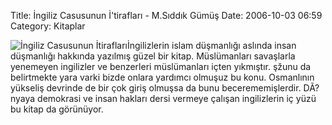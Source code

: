 Title: İngiliz Casusunun İ&#039;tirafları - M.Sıddık Gümüş
Date: 2006-10-03 06:59
Category: Kitaplar

![İngiliz Casusunun İtirafları][]İngilizlerin islam düşmanlığı aslında
insan düşmanlığı hakkında yazılmış güzel bir kitap. Müslümanları
savaşlarla yenemeyen ingilizler ve benzerleri müslümanları içten
yıkmıştır. şžunu da belirtmekte yara varki bizde onlara yardımcı olmuşuz
bu konu. Osmanlının yükseliş devrinde de bir çok giriş olmuşsa da bunu
becerememişlerdir. DÃ?nyaya demokrasi ve insan hakları dersi vermeye
çalışan ingilizlerin iç yüzü bu kitap da görünüyor.

  [İngiliz Casusunun İtirafları]: http://www.fatihhayrioglu.com/wp-content/ing_casus.thumbnail.gif

